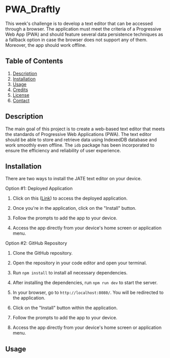 # PWA_Draftly

This week's challenge is to develop a text editor that can be accessed through a browser. The application must meet the criteria of a Progressive Web App (PWA) and should feature several data persistence techniques as a fallback option in case the browser does not support any of them. Moreover, the app should work offline.

## Table of Contents

1. [Description](#description)
2. [Installation](#installation)
3. [Usage](#usage)
4. [Credits](#credits)
5. [License](#license)
6. [Contact](#contact)

## Description

The main goal of this project is to create a web-based text editor that meets the standards of Progressive Web Applications (PWA). The text editor should be able to store and retrieve data using IndexedDB database and work smoothly even offline. The `idb` package has been incorporated to ensure the efficiency and reliability of user experience.

## Installation

There are two ways to install the JATE text editor on your device.

Option #1: Deployed Application

1. Click on this ([Link]()) to access the deployed application.

2. Once you're in the application, click on the "Install" button.

3. Follow the prompts to add the app to your device.

4. Access the app directly from your device's home screen or application menu.

Option #2: GitHub Repository

1. Clone the GitHub repository.

2. Open the repository in your code editor and open your terminal.

3. Run `npm install` to install all necessary dependencies.

4. After installing the dependencies, run `npm run dev` to start the server.

5. In your browser, go to `http://localhost:8080/`. You will be redirected to the application.

6. Click on the "Install" button within the application.

7. Follow the prompts to add the app to your device.

8. Access the app directly from your device's home screen or application menu.

## Usage